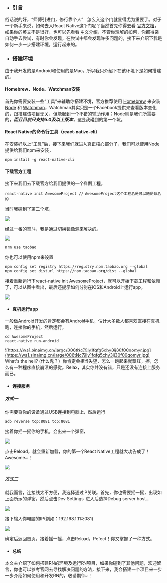 - ### 引言
俗话说的好，“师傅引进门，修行靠个人”，怎么入这个门就显得尤为重要了。对于一个新手来说，如何去入React Native这个门呢？当然首先你得去看 [官方文档](http://facebook.github.io/react-native/docs/getting-started.html)，如果你的英文不是很好，也可以先看看 [中文介绍](https://reactnative.cn/docs/0.51/getting-started.html)，不管你理解的如何，你都得亲自动手去尝试，有时你会发现，在尝试中都会发现许多问题的，接下来介绍下我是如何一步一步搭建环境，运行起来的。

- ### 搭建环境
由于我开发的是Android和使用的是Mac，所以我只介绍下在该环境下是如何搭建的。

 #### Homebrew、Node、Watchman安装
首先你需要安装一些“工具”来辅助你搭建环境，官方推荐使用 [Homebrew](https://brew.sh/) 来安装 [Node](https://nodejs.org/zh-cn/) 和 [Watchman](https://facebook.github.io/watchman/)，Watchman其实只是一个Facebook提供来查看版本变化的，跟搭建该项目无关，但能起到一个不错的辅助作用；Node则是我们所需要的，***而且目前只支持5.0及以上版本***，这是我碰到的第一个坑。

 #### React Native的命令行工具（react-native-cli）
在安装好以上“工具”后，接下来我们就进入真正核心部分了，我们可以使用Node提供给我们npm来安装，

 ```
npm install -g react-native-cli
```

 #### 下载官方工程
接下来我们去下载官方给我们提供的一个样例工程。

 ```
react-native init AwesomeProject // AwesomeProject这个工程名是可以随便命名的
```
当时我碰到了第二个坑，

 ![](https://ws4.sinaimg.cn/large/006tNc79ly1fqfg87bwbcj30wi0kc41x.jpg)

 经过一番的奋斗，我是通过切换镜像源来解决的。
 
 ![](https://ws3.sinaimg.cn/large/006tNc79ly1fqfg7hca7uj30wi0kc43k.jpg )
 ```
nrm use taobao
```
你也可以使用npm来设置

 ```
npm config set registry https://registry.npm.taobao.org --global
npm config set disturl https://npm.taobao.org/dist --global
```
接着重新运行下react-native init AwesomeProject，就可以开始下载工程和依赖了，可以从图中看出，最后还提示如何分别在iOS和Android上运行app。

 ![](https://ws1.sinaimg.cn/large/006tNc79ly1fqfg8mbvzhj30wi0kcn1r.jpg)

- #### 真机运行app
一般做Android开发的肯定都会有Android手机，估计大多数人都喜欢直接在真机跑，连接你的手机，然后运行，

 ```
cd AwesomeProject
react-native run-android
```
 ![https://ws1.sinaimg.cn/large/006tNc79ly1fqfg5chy3ij30f00qomyr.jpg](https://ws1.sinaimg.cn/large/006tNc79ly1fqfg5chy3ij30f00qomyr.jpg)
 What's the hell? (什么鬼？）你肯定会相当失望，怎么一跑起来就飘红，擦，怎么有一种程序直接崩溃的感觉。Relax，其实你并没有错，只是还没有连接上服务而已。

- #### 连接服务
 ##### 方式一
 你需要将你的设备通过USB连接到电脑上，然后运行
  ```
  adb reverse tcp:8081 tcp:8081
  ```
  接着你摇一摇你的手机，会出来一个弹窗，
  
  ![](https://ws2.sinaimg.cn/large/006tNc79ly1fqfgj3682zj30f00qo74q.jpg)
  
  点击Reload，就会重新加载，你的第一个React Native工程就大功告成了！Awesome~！
  
  ![](https://ws3.sinaimg.cn/large/006tNc79ly1fqfgn9xjwqj30f00qo3yr.jpg)
  
  ##### 方式二
  就我而言，连接线太不方便，我选择通过IP关联。首先，你也需要摇一摇，出现如上面所示的弹窗，然后点击Dev Settings, 进入后选择Debug server host...
  
  ![](https://ws1.sinaimg.cn/large/006tNc79ly1fqfgkmjb9fj30f00qo40d.jpg)
  
  接下输入你电脑的IP(例如：192.168.1.11:8081)
  
  ![](https://ws1.sinaimg.cn/large/006tNc79ly1fqfglxmh72j30f00qoab8.jpg)
  
  确定后返回首页，接着摇一摇，点击Reload，Pefect！你又掌握了一种方式。
  
- #### 总结
本文主介绍了如何搭建RN的环境及运行RN项目，如果你碰到了其他问题，欢迎留言，你也可以参考官网去寻找解决问题的方法，接下来，我会搭建一个项目来一步一步介绍如何使用和开发RN的，敬请期待~！